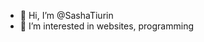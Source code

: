 - 👋 Hi, I’m @SashaTiurin
- 👀 I’m interested in websites, programming
<!---
SashaTiurin/SashaTiurin is a ✨ special ✨ repository because its `README.md` (this file) appears on your GitHub profile.
You can click the Preview link to take a look at your changes.
--->
